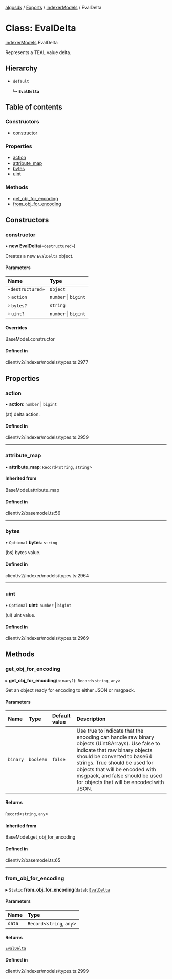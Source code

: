 [algosdk](../README.md) / [Exports](../modules.md) / [indexerModels](../modules/indexerModels.md) / EvalDelta

# Class: EvalDelta

[indexerModels](../modules/indexerModels.md).EvalDelta

Represents a TEAL value delta.

## Hierarchy

- `default`

  ↳ **`EvalDelta`**

## Table of contents

### Constructors

- [constructor](indexerModels.EvalDelta.md#constructor)

### Properties

- [action](indexerModels.EvalDelta.md#action)
- [attribute\_map](indexerModels.EvalDelta.md#attribute_map)
- [bytes](indexerModels.EvalDelta.md#bytes)
- [uint](indexerModels.EvalDelta.md#uint)

### Methods

- [get\_obj\_for\_encoding](indexerModels.EvalDelta.md#get_obj_for_encoding)
- [from\_obj\_for\_encoding](indexerModels.EvalDelta.md#from_obj_for_encoding)

## Constructors

### constructor

• **new EvalDelta**(`«destructured»`)

Creates a new `EvalDelta` object.

#### Parameters

| Name | Type |
| :------ | :------ |
| `«destructured»` | `Object` |
| › `action` | `number` \| `bigint` |
| › `bytes?` | `string` |
| › `uint?` | `number` \| `bigint` |

#### Overrides

BaseModel.constructor

#### Defined in

client/v2/indexer/models/types.ts:2977

## Properties

### action

• **action**: `number` \| `bigint`

(at) delta action.

#### Defined in

client/v2/indexer/models/types.ts:2959

___

### attribute\_map

• **attribute\_map**: `Record`\<`string`, `string`\>

#### Inherited from

BaseModel.attribute\_map

#### Defined in

client/v2/basemodel.ts:56

___

### bytes

• `Optional` **bytes**: `string`

(bs) bytes value.

#### Defined in

client/v2/indexer/models/types.ts:2964

___

### uint

• `Optional` **uint**: `number` \| `bigint`

(ui) uint value.

#### Defined in

client/v2/indexer/models/types.ts:2969

## Methods

### get\_obj\_for\_encoding

▸ **get_obj_for_encoding**(`binary?`): `Record`\<`string`, `any`\>

Get an object ready for encoding to either JSON or msgpack.

#### Parameters

| Name | Type | Default value | Description |
| :------ | :------ | :------ | :------ |
| `binary` | `boolean` | `false` | Use true to indicate that the encoding can handle raw binary objects (Uint8Arrays). Use false to indicate that raw binary objects should be converted to base64 strings. True should be used for objects that will be encoded with msgpack, and false should be used for objects that will be encoded with JSON. |

#### Returns

`Record`\<`string`, `any`\>

#### Inherited from

BaseModel.get\_obj\_for\_encoding

#### Defined in

client/v2/basemodel.ts:65

___

### from\_obj\_for\_encoding

▸ `Static` **from_obj_for_encoding**(`data`): [`EvalDelta`](indexerModels.EvalDelta.md)

#### Parameters

| Name | Type |
| :------ | :------ |
| `data` | `Record`\<`string`, `any`\> |

#### Returns

[`EvalDelta`](indexerModels.EvalDelta.md)

#### Defined in

client/v2/indexer/models/types.ts:2999
